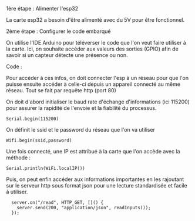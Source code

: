 1ère étape : Alimenter l'esp32

La carte esp32 a besoin d'être alimenté avec du 5V pour être fonctionnel.

2ème étape : Configurer le code embarqué

On utilise l'IDE Arduino pour téléverser le code que l'on veut faire utiliser à la carte. Ici, on souhaite accéder
aux valeurs des sorties (GPIO) afin de savoir si un capteur détecte une présence ou non.

Code :

Pour accéder à ces infos, on doit connecter l'esp à un réseau pour que l'on puisse ensuite accéder à celle-ci depuis
un appareil connecté au même réseau. Tout se fait par requête http (port 80)

On doit d'abord initialiser le baud rate d'échange d'informations (ici 115200) pour assurer la rapidité de l'envoie
et la fiabilité du processus. 

```
Serial.begin(115200)
```

On définit le ssid et le password du réseau que l'on va utiliser 

```
Wifi.begin(ssid,password)
```

Une fois connecté, une IP est attribué à la carte que l'on accède avec la méthode :

```
Serial.println(WiFi.localIP())
```

Puis, on peut enfin accéder aux informations importantes en les rajoutant sur le serveur
http sous format json pour une lecture standardisée et facile à utiliser.

```
  server.on("/read", HTTP_GET, []() {
    server.send(200, "application/json", readInputs());
  });
```

